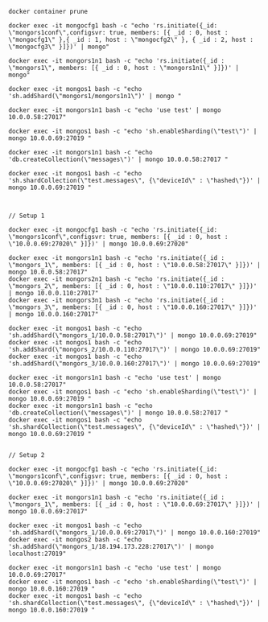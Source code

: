     docker container prune

    docker exec -it mongocfg1 bash -c "echo 'rs.initiate({_id:      \"mongors1conf\",configsvr: true, members: [{ _id : 0, host : \"mongocfg1\" },{ _id : 1, host : \"mongocfg2\" }, { _id : 2, host : \"mongocfg3\" }]})' | mongo"

    docker exec -it mongors1n1 bash -c "echo 'rs.initiate({_id : \"mongors1\", members: [{ _id : 0, host : \"mongors1n1\" }]})' | mongo"

    docker exec -it mongos1 bash -c "echo 'sh.addShard(\"mongors1/mongors1n1\")' | mongo "

    docker exec -it mongors1n1 bash -c "echo 'use test' | mongo 10.0.0.58:27017"

    docker exec -it mongos1 bash -c "echo 'sh.enableSharding(\"test\")' | mongo 10.0.0.69:27019 "

    docker exec -it mongors1n1 bash -c "echo 'db.createCollection(\"messages\")' | mongo 10.0.0.58:27017 "

    docker exec -it mongos1 bash -c "echo 'sh.shardCollection(\"test.messages\", {\"deviceId\" : \"hashed\"})' | mongo 10.0.0.69:27019 "



    // Setup 1

    docker exec -it mongocfg1 bash -c "echo 'rs.initiate({_id:      \"mongors1conf\",configsvr: true, members: [{ _id : 0, host : \"10.0.0.69:27020\" }]})' | mongo 10.0.0.69:27020"

    docker exec -it mongors1n1 bash -c "echo 'rs.initiate({_id : \"mongors_1\", members: [{ _id : 0, host : \"10.0.0.58:27017\" }]})' | mongo 10.0.0.58:27017"
    docker exec -it mongors2n1 bash -c "echo 'rs.initiate({_id : \"mongors_2\", members: [{ _id : 0, host : \"10.0.0.110:27017\" }]})' | mongo 10.0.0.110:27017"
    docker exec -it mongors3n1 bash -c "echo 'rs.initiate({_id : \"mongors_3\", members: [{ _id : 0, host : \"10.0.0.160:27017\" }]})' | mongo 10.0.0.160:27017"

    docker exec -it mongos1 bash -c "echo 'sh.addShard(\"mongors_1/10.0.0.58:27017\")' | mongo 10.0.0.69:27019"
    docker exec -it mongos1 bash -c "echo 'sh.addShard(\"mongors_2/10.0.0.110:27017\")' | mongo 10.0.0.69:27019"
    docker exec -it mongos1 bash -c "echo 'sh.addShard(\"mongors_3/10.0.0.160:27017\")' | mongo 10.0.0.69:27019"

    docker exec -it mongors1n1 bash -c "echo 'use test' | mongo 10.0.0.58:27017"
    docker exec -it mongos1 bash -c "echo 'sh.enableSharding(\"test\")' | mongo 10.0.0.69:27019 "
    docker exec -it mongors1n1 bash -c "echo 'db.createCollection(\"messages\")' | mongo 10.0.0.58:27017 "
    docker exec -it mongos1 bash -c "echo 'sh.shardCollection(\"test.messages\", {\"deviceId\" : \"hashed\"})' | mongo 10.0.0.69:27019 "


    // Setup 2

    docker exec -it mongocfg1 bash -c "echo 'rs.initiate({_id:      \"mongors1conf\",configsvr: true, members: [{ _id : 0, host : \"10.0.0.69:27020\" }]})' | mongo 10.0.0.69:27020"

    docker exec -it mongors1n1 bash -c "echo 'rs.initiate({_id : \"mongors_1\", members: [{ _id : 0, host : \"10.0.0.69:27017\" }]})' | mongo 10.0.0.69:27017"

    docker exec -it mongos1 bash -c "echo 'sh.addShard(\"mongors_1/10.0.0.69:27017\")' | mongo 10.0.0.160:27019"
    docker exec -it mongos2 bash -c "echo 'sh.addShard(\"mongors_1/18.194.173.228:27017\")' | mongo localhost:27019"

    docker exec -it mongors1n1 bash -c "echo 'use test' | mongo 10.0.0.69:27017"
    docker exec -it mongos1 bash -c "echo 'sh.enableSharding(\"test\")' | mongo 10.0.0.160:27019 "
    docker exec -it mongos1 bash -c "echo 'sh.shardCollection(\"test.messages\", {\"deviceId\" : \"hashed\"})' | mongo 10.0.0.160:27019 "
